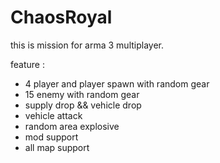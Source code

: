 # ChaosRoyal

this is mission for arma 3 multiplayer.

feature : 

* 4 player and player spawn with random gear
* 15 enemy with random gear
* supply drop && vehicle drop
* vehicle attack
* random area explosive
* mod support
* all map support
